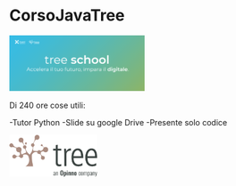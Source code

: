 # CorsoJavaTree
<img src="treeschool_header.png" height="100"> 

Di 240 ore cose utili:

-Tutor Python
-Slide su google Drive
-Presente solo codice

<img src="treelogo.png" height="75">
